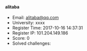 #### alitaba  

* Email: alitaba@qq.com  
* University: xxxx  
* Register Time: 2017-10-16 14:37:31  
* Register IP: 101.204.149.186  
* Score: 0  
* Solved challenges: 
